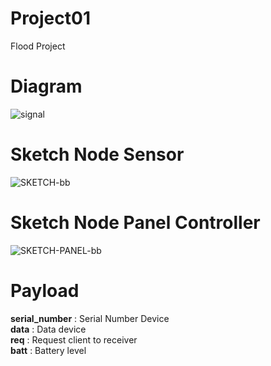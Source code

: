 # Project01
Flood Project

# Diagram
<img src="https://i.ibb.co/5j3hp6h/signal.png" alt="signal" border="0"/>

# Sketch Node Sensor
<img src="https://i.ibb.co/GCDMrsv/SKETCH-bb.png" alt="SKETCH-bb" border="0" />

# Sketch Node Panel Controller
<img src="https://i.ibb.co/P5kdKCw/SKETCH-PANEL-bb.png" alt="SKETCH-PANEL-bb" border="0">

# Payload<br />
  <b>serial_number</b> : Serial Number Device<br />
  <b>data</b> : Data device<br />
  <b>req</b> : Request client to receiver<br />
  <b>batt</b> : Battery level<br />
